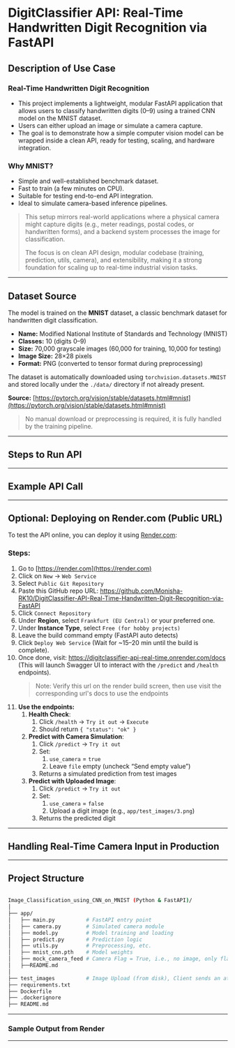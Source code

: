 # DigitClassifier API: Real-Time Handwritten Digit Recognition via FastAPI

## Description of Use Case

### Real-Time Handwritten Digit Recognition

- This project implements a lightweight, modular FastAPI application that allows users to classify handwritten digits (0–9) using a trained CNN model on the MNIST dataset.
- Users can either upload an image or simulate a camera capture.
- The goal is to demonstrate how a simple computer vision model can be wrapped inside a clean API, ready for testing, scaling, and hardware integration.

### Why MNIST?

- Simple and well-established benchmark dataset.
- Fast to train (a few minutes on CPU).
- Suitable for testing end-to-end API integration.
- Ideal to simulate camera-based inference pipelines.

> This setup mirrors real-world applications where a physical camera might capture digits (e.g., meter readings, postal codes, or handwritten forms), and a backend system processes the image for classification.
>
> The focus is on clean API design, modular codebase (training, prediction, utils, camera), and extensibility, making it a strong foundation for scaling up to real-time industrial vision tasks.

---

## Dataset Source

The model is trained on the **MNIST** dataset, a classic benchmark dataset for handwritten digit classification.

- **Name:** Modified National Institute of Standards and Technology (MNIST)
- **Classes:** 10 (digits 0–9)
- **Size:** 70,000 grayscale images (60,000 for training, 10,000 for testing)
- **Image Size:** 28×28 pixels
- **Format:** PNG (converted to tensor format during preprocessing)

The dataset is automatically downloaded using `torchvision.datasets.MNIST` and stored locally under the `./data/` directory if not already present.

**Source:**  [https://pytorch.org/vision/stable/datasets.html#mnist](https://pytorch.org/vision/stable/datasets.html#mnist)

> No manual download or preprocessing is required, it is fully handled by the training pipeline.

---

## Steps to Run API

---

## Example API Call

---

## Optional: Deploying on Render.com (Public URL)

To test the API online, you can deploy it using [Render.com](https://render.com/):

### Steps:

  1. Go to [https://render.com](https://render.com)
  2. Click on `New` → `Web Service`
  3. Select `Public Git Repository`
  4. Paste this GitHub repo URL: https://github.com/Monisha-RK10/DigitClassifier-API-Real-Time-Handwritten-Digit-Recognition-via-FastAPI 
  5. Click `Connect Repository`
  6. Under **Region**, select `Frankfurt (EU Central)` or your preferred one.
  7. Under **Instance Type**, select `Free (for hobby projects)`
  8. Leave the build command empty (FastAPI auto detects)
  9. Click `Deploy Web Service` (Wait for ~15–20 min until the build is complete).
  10. Once done, visit: https://digitclassifier-api-real-time.onrender.com/docs (This will launch Swagger UI to interact with the `/predict` and `/health` endpoints).
      > Note: Verify this url on the render build screen, then use visit the corresponding url's docs to use the endpoints
  12. **Use the endpoints:**
      1. **Health Check**:
           1. Click `/health` → `Try it out` → `Execute`
           2. Should return `{ "status": "ok" }`
      2. **Predict with Camera Simulation**:
           1. Click `/predict` → `Try it out`
           2. Set:
              1. `use_camera` = `true`
              2. Leave `file` empty (uncheck “Send empty value”)
          3. Returns a simulated prediction from test images
      3. **Predict with Uploaded Image**:
         1. Click `/predict` → `Try it out`
         2. Set:
            1. `use_camera` = `false`
            2. Upload a digit image (e.g., `app/test_images/3.png`)
         3. Returns the predicted digit





---

## Handling Real-Time Camera Input in Production

---

## Project Structure

```bash

Image_Classification_using_CNN_on_MNIST (Python & FastAPI)/
│
├── app/
│   ├── main.py          # FastAPI entry point
│   ├── camera.py        # Simulated camera module
│   ├── model.py         # Model training and loading
│   ├── predict.py       # Prediction logic
│   ├── utils.py         # Preprocessing, etc.
│   ├── mnist_cnn.pth    # Model weights
│   ├── mock_camera_feed # Camera Flag = True, i.e., no image, only flag
│   ├──README.md        
│
├── test_images          # Image Upload (from disk), Client sends an attached image file i.e., Camera Flag = False
├── requirements.txt
├── Dockerfile
├── .dockerignore
├── README.md

```
---
### Sample Output from Render

---
